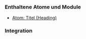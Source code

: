 ### Enthaltene Atome und Module
* [Atom: Titel (Heading)](../../atoms/headings/headings.html)


### Integration


